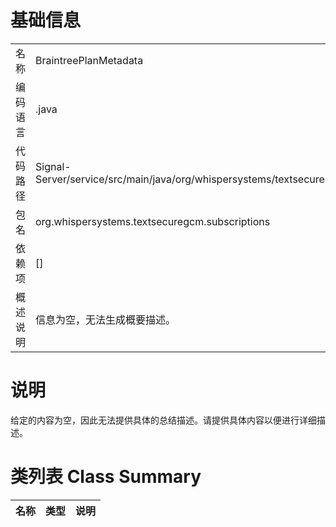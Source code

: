 # 基础信息

|      |      |
|------|------|
| 名称 | BraintreePlanMetadata |
| 编码语言 | .java |
| 代码路径 | Signal-Server/service/src/main/java/org/whispersystems/textsecuregcm/subscriptions/BraintreePlanMetadata.java |
| 包名 | org.whispersystems.textsecuregcm.subscriptions |
| 依赖项 | [] |
| 概述说明 | 信息为空，无法生成概要描述。 |

# 说明

给定的内容为空，因此无法提供具体的总结描述。请提供具体内容以便进行详细描述。

# 类列表 Class Summary

| 名称   | 类型  | 说明 |
|-------|------|-------------|




